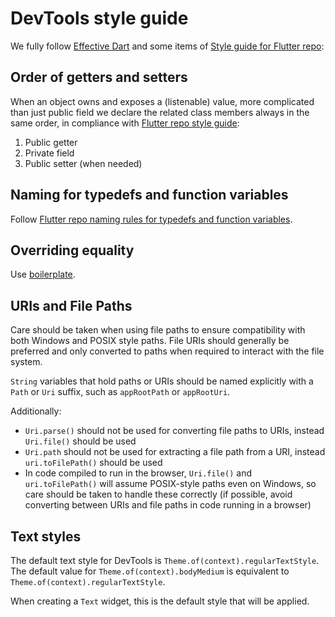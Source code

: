 # DevTools style guide

We fully follow [Effective Dart](https://dart.dev/guides/language/effective-dart)
and some items of
[Style guide for Flutter repo](https://github.com/flutter/flutter/wiki/Style-guide-for-Flutter-repo):

## Order of getters and setters

When an object owns and exposes a (listenable) value,
more complicated than just public field
we declare the related class members always in the same order,
in compliance with
[Flutter repo style guide]( https://github.com/flutter/flutter/wiki/Style-guide-for-Flutter-repo#order-other-class-members-in-a-way-that-makes-sense):

1. Public getter
2. Private field
3. Public setter (when needed)

## Naming for typedefs and function variables

Follow [Flutter repo naming rules for typedefs and function variables](https://github.com/flutter/flutter/wiki/Style-guide-for-Flutter-repo#naming-rules-for-typedefs-and-function-variables).

## Overriding equality

Use [boilerplate](https://github.com/flutter/flutter/wiki/Style-guide-for-Flutter-repo#common-boilerplates-for-operator--and-hashcode).

## URIs and File Paths

Care should be taken when using file paths to ensure compatibility with both
Windows and POSIX style paths. File URIs should generally be preferred and only
converted to paths when required to interact with the file system.

`String` variables that hold paths or URIs should be named explicitly with a
`Path` or `Uri` suffix, such as `appRootPath` or `appRootUri`.

Additionally:

- `Uri.parse()` should not be used for converting file paths to URIs, instead
  `Uri.file()` should be used
- `Uri.path` should not be used for extracting a file path from a URI, instead
  `uri.toFilePath()` should be used
- In code compiled to run in the browser, `Uri.file()` and `uri.toFilePath()`
  will assume POSIX-style paths even on Windows, so care should be taken to
  handle these correctly (if possible, avoid converting between URIs and file
  paths in code running in a browser)

## Text styles

The default text style for DevTools is `Theme.of(context).regularTextStyle`. The default
value for `Theme.of(context).bodyMedium` is equivalent to `Theme.of(context).regularTextStyle`.

When creating a `Text` widget, this is the default style that will be applied.
